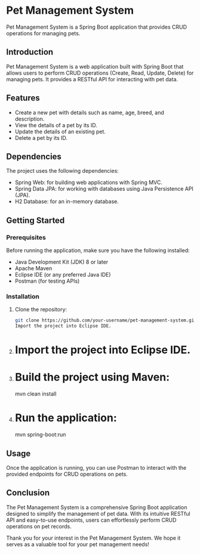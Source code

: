 # Pet Management System

Pet Management System is a Spring Boot application that provides CRUD operations for managing pets.

## Introduction

Pet Management System is a web application built with Spring Boot that allows users to perform CRUD operations (Create, Read, Update, Delete) for managing pets. It provides a RESTful API for interacting with pet data.

## Features

- Create a new pet with details such as name, age, breed, and description.
- View the details of a pet by its ID.
- Update the details of an existing pet.
- Delete a pet by its ID.

## Dependencies

The project uses the following dependencies:
- Spring Web: for building web applications with Spring MVC.
- Spring Data JPA: for working with databases using Java Persistence API (JPA).
- H2 Database: for an in-memory database.

## Getting Started

### Prerequisites

Before running the application, make sure you have the following installed:
- Java Development Kit (JDK) 8 or later
- Apache Maven
- Eclipse IDE (or any preferred Java IDE)
- Postman (for testing APIs)

### Installation

1. Clone the repository:

   ```bash
   git clone https://github.com/your-username/pet-management-system.git
   Import the project into Eclipse IDE.

 2. # Import the project into Eclipse IDE.
 3. # Build the project using Maven:
     mvn clean install
4. # Run the application:
   mvn spring-boot:run
## Usage
Once the application is running, you can use Postman to interact with the provided endpoints for CRUD operations on pets.

## Conclusion
The Pet Management System is a comprehensive Spring Boot application designed to simplify the management of pet data.
With its intuitive RESTful API and easy-to-use endpoints, users can effortlessly perform CRUD operations on pet records.

Thank you for your interest in the Pet Management System. We hope it serves as a valuable tool for your pet management needs!
